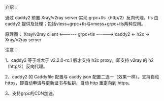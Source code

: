 介绍：

通过 caddy2 前置 Xray/v2ray server 实现 grpc+tls（http/2）反向代理，tls 由 caddy2 提供及处理；包括vless+grpc+tls与vmess+grpc+tls两种应用。

原理图： Xray/v2ray client <------ grpc+tls ------> caddy2 <- h2c -> Xray/v2ray server

注意：

1、caddy2 等于或大于 v2.2.0-rc.1 版才支持 h2c proxy，即支持 v2ray 的 h2（http/2）反向代理。

2、caddy2 的 Caddyfile 配置与 caddy.json 配置二选一（效果一样）。支持自动 https，即自动申请与更新证书与私钥，自动 http 重定向到 https。

3、支持grpc的CDN加速。
